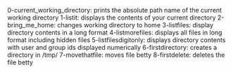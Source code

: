 0-current_working_directory: prints the absolute path name of the current working directory
1-listit: displays the contents of your current directory
2-bring_me_home: changes working directory to home
3-listfiles: display directory contents in a long format
4-listmorefiles: displays all files in long format including hidden files
5-listfilesdigitonly: displays directory contents with user and group ids displayed numerically
6-firstdirectory: creates a directory in /tmp/
7-movethatfile: moves file betty
8-firstdelete: deletes the file betty
